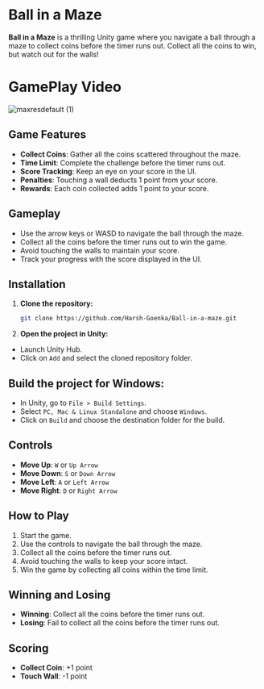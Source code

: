 # Ball in a Maze

**Ball in a Maze** is a thrilling Unity game where you navigate a ball through a maze to collect coins before the timer runs out. Collect all the coins to win, but watch out for the walls!

# GamePlay Video
![maxresdefault (1)](https://github.com/user-attachments/assets/2525897d-8c5e-4be1-b610-2baac0b688d5)



## Game Features

- **Collect Coins**: Gather all the coins scattered throughout the maze.
- **Time Limit**: Complete the challenge before the timer runs out.
- **Score Tracking**: Keep an eye on your score in the UI.
- **Penalties**: Touching a wall deducts 1 point from your score.
- **Rewards**: Each coin collected adds 1 point to your score.

## Gameplay

- Use the arrow keys or WASD to navigate the ball through the maze.
- Collect all the coins before the timer runs out to win the game.
- Avoid touching the walls to maintain your score.
- Track your progress with the score displayed in the UI.

## Installation

1. **Clone the repository:**
   ```bash
   git clone https://github.com/Harsh-Goenka/Ball-in-a-maze.git
   ```
2. **Open the project in Unity:**

- Launch Unity Hub.
- Click on `Add` and select the cloned repository folder.

## Build the project for Windows:

- In Unity, go to `File > Build Settings`.
- Select `PC, Mac & Linux Standalone` and choose `Windows`.
- Click on `Build` and choose the destination folder for the build.

## Controls

- **Move Up**: `W` or `Up Arrow`
- **Move Down**: `S` or `Down Arrow`
- **Move Left**: `A` or `Left Arrow`
- **Move Right**: `D` or `Right Arrow`

## How to Play

1. Start the game.
2. Use the controls to navigate the ball through the maze.
3. Collect all the coins before the timer runs out.
4. Avoid touching the walls to keep your score intact.
5. Win the game by collecting all coins within the time limit.

## Winning and Losing

- **Winning**: Collect all the coins before the timer runs out.
- **Losing**: Fail to collect all the coins before the timer runs out.

## Scoring

- **Collect Coin**: +1 point
- **Touch Wall**: -1 point

